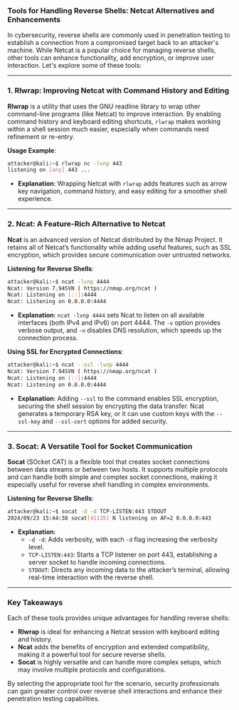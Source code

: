 ### Tools for Handling Reverse Shells: Netcat Alternatives and Enhancements

In cybersecurity, reverse shells are commonly used in penetration testing to establish a connection from a compromised target back to an attacker's machine. While Netcat is a popular choice for managing reverse shells, other tools can enhance functionality, add encryption, or improve user interaction. Let's explore some of these tools:

---

### 1. **Rlwrap: Improving Netcat with Command History and Editing**

**Rlwrap** is a utility that uses the GNU readline library to wrap other command-line programs (like Netcat) to improve interaction. By enabling command history and keyboard editing shortcuts, `rlwrap` makes working within a shell session much easier, especially when commands need refinement or re-entry.

**Usage Example**:
```bash
attacker@kali:~$ rlwrap nc -lvnp 443
listening on [any] 443 ...
```

- **Explanation**: Wrapping Netcat with `rlwrap` adds features such as arrow key navigation, command history, and easy editing for a smoother shell experience.

---

### 2. **Ncat: A Feature-Rich Alternative to Netcat**

**Ncat** is an advanced version of Netcat distributed by the Nmap Project. It retains all of Netcat’s functionality while adding useful features, such as SSL encryption, which provides secure communication over untrusted networks.

**Listening for Reverse Shells**:
```bash
attacker@kali:~$ ncat -lvnp 4444
Ncat: Version 7.94SVN ( https://nmap.org/ncat )
Ncat: Listening on [::]:4444
Ncat: Listening on 0.0.0.0:4444
```

- **Explanation**: `ncat -lvnp 4444` sets Ncat to listen on all available interfaces (both IPv4 and IPv6) on port 4444. The `-v` option provides verbose output, and `-n` disables DNS resolution, which speeds up the connection process.

**Using SSL for Encrypted Connections**:
```bash
attacker@kali:~$ ncat --ssl -lvnp 4444
Ncat: Version 7.94SVN ( https://nmap.org/ncat )
Ncat: Listening on [::]:4444
Ncat: Listening on 0.0.0.0:4444
```

- **Explanation**: Adding `--ssl` to the command enables SSL encryption, securing the shell session by encrypting the data transfer. Ncat generates a temporary RSA key, or it can use custom keys with the `--ssl-key` and `--ssl-cert` options for added security.

---

### 3. **Socat: A Versatile Tool for Socket Communication**

**Socat** (SOcket CAT) is a flexible tool that creates socket connections between data streams or between two hosts. It supports multiple protocols and can handle both simple and complex socket connections, making it especially useful for reverse shell handling in complex environments.

**Listening for Reverse Shells**:
```bash
attacker@kali:~$ socat -d -d TCP-LISTEN:443 STDOUT
2024/09/23 15:44:38 socat[41135] N listening on AF=2 0.0.0.0:443
```

- **Explanation**:
   - `-d -d`: Adds verbosity, with each `-d` flag increasing the verbosity level.
   - `TCP-LISTEN:443`: Starts a TCP listener on port 443, establishing a server socket to handle incoming connections.
   - `STDOUT`: Directs any incoming data to the attacker’s terminal, allowing real-time interaction with the reverse shell.

---

### Key Takeaways

Each of these tools provides unique advantages for handling reverse shells:

- **Rlwrap** is ideal for enhancing a Netcat session with keyboard editing and history.
- **Ncat** adds the benefits of encryption and extended compatibility, making it a powerful tool for secure reverse shells.
- **Socat** is highly versatile and can handle more complex setups, which may involve multiple protocols and configurations.

By selecting the appropriate tool for the scenario, security professionals can gain greater control over reverse shell interactions and enhance their penetration testing capabilities.
